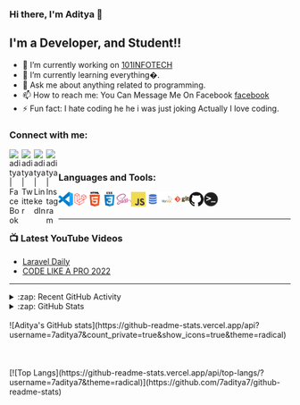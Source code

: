 ### Hi there, I'm Aditya 👋 


## I'm a Developer, and Student!!


- 🔭 I’m currently working on  [101INFOTECH][101infotech]
- 🌱 I’m currently learning everything�.
- 💬 Ask me about anything related to programming.
- 📫 How to reach me: You Can Message  Me On Facebook [facebook]
- ⚡ Fun fact: I hate coding he he i was just joking Actually I love coding.

### Connect with me:

[<img align="left" alt="aditya | FaceBook" width="22px" src="https://cdn.jsdelivr.net/npm/simple-icons@v3/icons/facebook.svg" />][facebook]
[<img align="left" alt="aditya | Twitter" width="22px" src="https://cdn.jsdelivr.net/npm/simple-icons@v3/icons/twitter.svg" />][twitter]
[<img align="left" alt="aditya | LinkedIn" width="22px" src="https://cdn.jsdelivr.net/npm/simple-icons@v3/icons/linkedin.svg" />][linkedin]
[<img align="left" alt="aditya | Instagram" width="22px" src="https://cdn.jsdelivr.net/npm/simple-icons@v3/icons/instagram.svg" />][instagram]

<br />


[101infotech]:https://101infotech.com.np/
[facebook]: https://www.facebook.com/aditya.khadka.180/
[twitter]:https://twitter.com/77aditya7
[linkedin]:https://www.linkedin.com/in/aditya-khadka-1234bb180/
[instagram]:https://www.instagram.com/aditya_khdka/

### Languages and Tools:

<img align="left" alt="Visual Studio Code" width="26px" src="https://raw.githubusercontent.com/github/explore/80688e429a7d4ef2fca1e82350fe8e3517d3494d/topics/visual-studio-code/visual-studio-code.png" />
<img align="left" alt="laravel" width="26px" src="https://raw.githubusercontent.com/github/explore/80688e429a7d4ef2fca1e82350fe8e3517d3494d/topics/laravel/laravel.png" />
<img align="left" alt="HTML5" width="26px" src="https://raw.githubusercontent.com/github/explore/80688e429a7d4ef2fca1e82350fe8e3517d3494d/topics/html/html.png" />
<img align="left" alt="CSS3" width="26px" src="https://raw.githubusercontent.com/github/explore/80688e429a7d4ef2fca1e82350fe8e3517d3494d/topics/css/css.png" />
<img align="left" alt="Sass" width="26px" src="https://raw.githubusercontent.com/github/explore/80688e429a7d4ef2fca1e82350fe8e3517d3494d/topics/sass/sass.png" />
<img align="left" alt="JavaScript" width="26px" src="https://raw.githubusercontent.com/github/explore/80688e429a7d4ef2fca1e82350fe8e3517d3494d/topics/javascript/javascript.png" />
<img align="left" alt="SQL" width="26px" src="https://raw.githubusercontent.com/github/explore/80688e429a7d4ef2fca1e82350fe8e3517d3494d/topics/sql/sql.png" />
<img align="left" alt="MySQL" width="26px" src="https://raw.githubusercontent.com/github/explore/80688e429a7d4ef2fca1e82350fe8e3517d3494d/topics/mysql/mysql.png" />
<img align="left" alt="Git" width="26px" src="https://raw.githubusercontent.com/github/explore/80688e429a7d4ef2fca1e82350fe8e3517d3494d/topics/git/git.png" />
<img align="left" alt="GitHub" width="26px" src="https://raw.githubusercontent.com/github/explore/78df643247d429f6cc873026c0622819ad797942/topics/github/github.png" />
<img align="left" alt="Terminal" width="26px" src="https://raw.githubusercontent.com/github/explore/80688e429a7d4ef2fca1e82350fe8e3517d3494d/topics/terminal/terminal.png" />

<br />
<br />

---

### 📺 Latest YouTube Videos

<!-- YOUTUBE:START -->
- [Laravel Daily](https://www.youtube.com/channel/UCTuplgOBi6tJIlesIboymGA)
- [ CODE LIKE A PRO 2022](https://www.youtube.com/watch?v=ZigTkUispLw&list=PLdXLsjL7A9k0fZJjRni_DcocZp6hWZ6GB&ab_channel=LaravelDaily)
<!-- YOUTUBE:END -->

---
<details>
  <summary>:zap: Recent GitHub Activity</summary>
  
<!--START_SECTION:activity-->


</details>

<details>
  <summary>:zap: GitHub Stats</summary>

  <img align="left" alt="codeSTACKr's GitHub Stats" src="https://github-readme-stats.codestackr.vercel.app/api?username=7aditya7&show_icons=true&hide_border=true" />

</details>
<br />
![Aditya's GitHub stats](https://github-readme-stats.vercel.app/api?username=7aditya7&count_private=true&show_icons=true&theme=radical)
<br />
<br />
<br />
<br />
[![Top Langs](https://github-readme-stats.vercel.app/api/top-langs/?username=7aditya7&theme=radical)](https://github.com/7aditya7/github-readme-stats)
<br />
